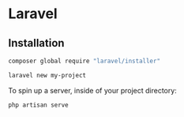 # Laravel

## Installation

```bash
composer global require "laravel/installer"
```

```bash
laravel new my-project
```

To spin up a server, inside of your project directory:
```bash
php artisan serve
```
